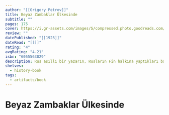 ```yaml
---
author: "[[Grigory Petrov]]"
title: Beyaz Zambaklar Ülkesinde
subtitle: ""
pages: 175
cover: https://i.gr-assets.com/images/S/compressed.photo.goodreads.com/books/1353345345l/7146457.jpg
review: ""
datePublished: "[[1923]]"
dateRead: "[[]]"
rating: "4"
avgRating: "4.21"
isbn: "6055563029"
description: Rus asıllı bir yazarın, Rusların Fin halkına yaptıkları baskı politikasını yazması, kitabın en orijinal tarafı olsa gerektir. Dünya bir asırdır bu kitabı okuyor... Beyaz Zambaklar Ülkesinde; hem Finlerin, hem Bulgarların, hem de Türk milletinin ulusal bilinç elde etmesinde rol oynar. Bulgar yazar G. Baltaciev; Beyaz Zambaklar Ülkesinde hakkında, Naradna Tzelina dergisinde şunları yazmıştı İnanıyorum ki, biz Bulgarlar bir ulus olarak topyekun olduysak, bunu Grigory Petrov’un kütüphanelerimizdeki eserlerine borçlu olduğumuzu iftiharla söyleyebiliriz. İnanıyorum ki, çok yakında Beyaz Zambaklar Ülkesinde adlı kitabın, herhangi bir okul veya millet kütüphanesinde bulunmayışını suç olarak kabul edeceğiz. Millet adına yazılmış böyle bir kitap, enderdir. Bu kitap, herkes için değerli ve yararlıdır. Kitabı okuduğunuzda yazarın sizi nasıl sürüklediğini, kanatlandırdığını hissedeceksiniz. (...) Beyaz Zambaklar Ülkesinde, Türkçeye çevrildiğinde Türk basını tarafından ilgiyle karşılanır ve kitaptan övgüyle bahseder. Milli Talim ve Terbiye Kurulu Başkanı Mehmet Emin Bey’in Hayat mecmuasının 74. sayısında kitaptan övgüyle bahsettiği yazısı şö Elimde olsa; HaydarpaşaAnkara arasında seyahat eden her bir yolcunun eline bu kitabı tutuşturur, kitabı okuturken bir yandan da çevrede bulunan toprak yığını köylere baktırırdım. Öğretmen olsaydım; çocuklara bulunduğum şehrin kenar semtlerini gezdirirken, evlerde konuşulanları tekrarlatırken, (yemeiçme, giyimkuşam) tarzlarını gösterirken, Grigory Petrov’un kitabından sayfalar okurdum. Komutan olsaydım; askerlerimin toplandıkları koğuşlara bu kitabın bazı sayfalarını kopya eder ve asardım. (...) Kitap, Müdafaai Milliye Vekâleti (Milli Savunma Bakanlığı) tarafından askerlere tavsiye edilir. Yine Maarif Vekâleti (Milli Eğitim Bakanlığı) tarafından da öğretmen okullarının son dönem mezunlarına birer adet hediye edilir. Kitap, Bulgarcadan Türkçeye 1928’de çevrildi. M. Kemal’in bu kitapla n
shelves:
  - history-book
tags:
  - artifacts/book
---
```

#  Beyaz Zambaklar Ülkesinde
